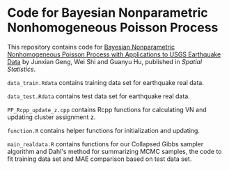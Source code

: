 # Code for Bayesian Nonparametric Nonhomogeneous Poisson Process

This repository contains code for [Bayesian Nonparametric Nonhomogeneous Poisson Process with Applications to USGS Earthquake Data](https://www.sciencedirect.com/science/article/pii/S2211675321000051?casa_token=G3JaDdwC1IQAAAAA:xEPCJck2j5vPH5SQmniH40nH6gORp6LnAvnEIHZixf4YxUwZEIyuVOjxuuwq8-A2Z0jOghsgdm0) by Junxian Geng, Wei Shi and Guanyu Hu, published in *Spatial Statistics*.

`data_train.Rdata` contains training data set for earthquake real data.

`data_test.Rdata` contains test data set for earthquake real data.

`PP_Rcpp_update_z.cpp` contains Rcpp functions for calculating VN and updating cluster assignment z.

`function.R` contains helper functions for initialization and updating.

`main_realdata.R` contains functions for our Collapsed Gibbs sampler algorithm and Dahl's method for summarizing MCMC samples, the code to fit training data set and MAE comparison based on test data set.
